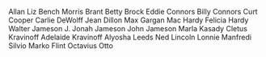 Allan Liz
Bench Morris
Brant Betty
Brock Eddie
Connors Billy
Connors Curt
Cooper Carlie
DeWolff Jean
Dillon Max
Gargan Mac
Hardy Felicia
Hardy Walter
Jameson J. Jonah
Jameson John
Jameson Marla
Kasady Cletus
Kravinoff Adelaide
Kravinoff Alyosha
Leeds Ned
Lincoln Lonnie
Manfredi Silvio
Marko Flint
Octavius Otto
